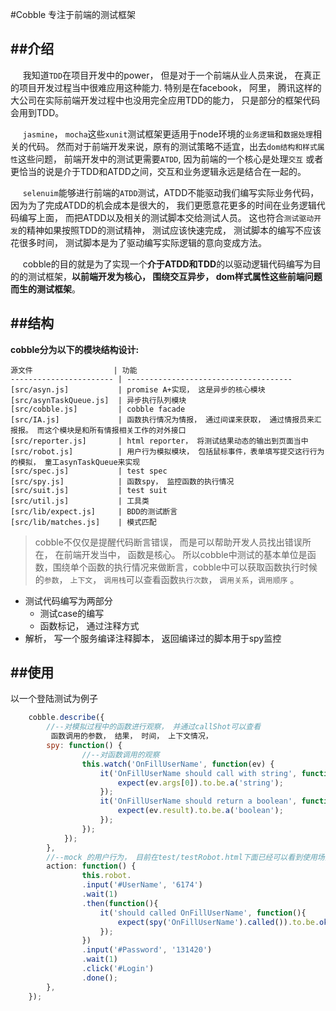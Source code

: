 #Cobble 专注于前端的测试框架

##介绍  
---
   
&nbsp;&nbsp;&nbsp;&nbsp;
我知道`TDD`在项目开发中的power， 但是对于一个前端从业人员来说， 在真正的项目开发过程当中很难应用这种能力. 特别是在facebook， 阿里， 腾讯这样的大公司在实际前端开发过程中也没用完全应用TDD的能力， 只是部分的框架代码会用到TDD。

&nbsp;&nbsp;&nbsp;&nbsp;
`jasmine`， `mocha`这些`xunit`测试框架更适用于node环境的`业务逻辑`和`数据处理`相关的代码。 然而对于前端开发来说，原有的测试策略不适宜，出去`dom结构和样式属性`这些问题， 前端开发中的测试更需要`ATDD`, 因为前端的一个核心是处理`交互`  或者更恰当的说是介于TDD和ATDD之间，交互和业务逻辑永远是结合在一起的。 

&nbsp;&nbsp;&nbsp;&nbsp;
 `selenuim`能够进行前端的`ATDD`测试，ATDD不能驱动我们编写实际业务代码，因为为了完成ATDD的机会成本是很大的，
我们更愿意花更多的时间在业务逻辑代码编写上面， 而把ATDD以及相关的测试脚本交给测试人员。 这也符合`测试驱动开发`的精神如果按照TDD的测试精神， 测试应该快速完成， 测试脚本的编写不应该花很多时间， 测试脚本是为了驱动编写实际逻辑的意向变成方法。

&nbsp;&nbsp;&nbsp;&nbsp;
cobble的目的就是为了实现一个**介于ATDD和TDD**的以驱动逻辑代码编写为目的的测试框架，**以前端开发为核心， 围绕交互异步， dom样式属性这些前端问题而生的测试框架**。  


##结构
---

**cobble分为以下的模块结构设计:**

        
    源文件                  | 功能
    ----------------------- | -------------------------------------
    [src/asyn.js]           | promise A+实现， 这是异步的核心模块
    [src/asynTaskQueue.js]  | 异步执行队列模块
    [src/cobble.js]         | cobble facade
    [src/IA.js]             | 函数执行情况为情报， 通过间谍来获取， 通过情报员来汇报报。 而这个模块是和所有情报相关工作的对外接口
    [src/reporter.js]       | html reporter， 将测试结果动态的输出到页面当中
    [src/robot.js]          | 用户行为模拟模块， 包括鼠标事件，表单填写提交这行行为的模拟， 童工asynTaskQueue来实现
    [src/spec.js]           | test spec
    [src/spy.js]            | 函数spy， 监控函数的执行情况
    [src/suit.js]           | test suit
    [src/util.js]           | 工具类
    [src/lib/expect.js]     | BDD的测试断言
    [src/lib/matches.js]    | 模式匹配

>cobble不仅仅是提醒代码断言错误， 而是可以帮助开发人员找出错误所在， 在前端开发当中， 函数是核心。 所以cobble中测试的基本单位是函数，围绕单个函数的执行情况来做断言，cobble中可以获取函数执行时候的`参数`， `上下文`， `调用栈`可以查看函数`执行次数`， `调用关系`，`调用顺序` 。  

* 测试代码编写为两部分  
    - 测试case的编写  
    - 函数标记， 通过注释方式  
* 解析， 写一个服务编译注释脚本， 返回编译过的脚本用于spy监控  

##使用  
---
以一个登陆测试为例子   

```javascript  
    cobble.describe({ 
        //--对模拟过程中的函数进行观察， 并通过callShot可以查看
         函数调用的参数， 结果， 时间， 上下文情况，
        spy: function() {
                //--对函数调用的观察
                this.watch('OnFillUserName', function(ev) {
                    it('OnFillUserName should call with string', function(){
                        expect(ev.args[0]).to.be.a('string');
                    });
                    it('OnFillUserName should return a boolean', function(){
                        expect(ev.result).to.be.a('boolean');
                    });
                });
            });
        },
        //--mock 的用户行为， 目前在test/testRobot.html下面已经可以看到使用场景了, 使用promise A+模型极大的简化了异步行为的编写， 目前只有简单的click input wait方法 
        action: function() {
                this.robot.
                .input('#UserName', '6174')
                .wait(1)
                .then(function(){
                    it('should called OnFillUserName', function(){
                        expect(spy('OnFillUserName').called()).to.be.ok();
                    });
                })
                .input('#Password', '131420')
                .wait(1)
                .click('#Login')
                .done();
        },
    });

```  




